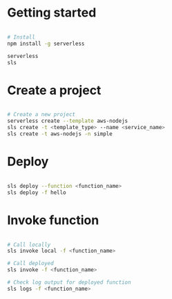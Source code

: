
# Getting started

```bash

# Install
npm install -g serverless

serverless
sls

```

# Create a project

```bash

# Create a new project
serverless create --template aws-nodejs
sls create -t <template_type> --name <service_name>
sls create -t aws-nodejs -n simple
```

# Deploy

```bash

sls deploy --function <function_name>
sls deploy -f hello
```

# Invoke function

```bash

# Call locally
sls invoke local -f <function_name>

# Call deployed
sls invoke -f <function_name>

# Check log output for deployed function
sls logs -f <function_name>

```
